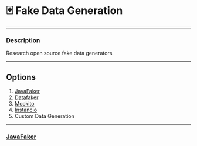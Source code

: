 # 🃏 Fake Data Generation

---

### Description

Research open source fake data generators


---

## Options

1. [JavaFaker]
2. [Datafaker]
3. [Mockito]
4. [Instancio]
5. Custom Data Generation

---

### [JavaFaker]

[Javafaker]: https://github.com/DiUS/java-faker

[Datafaker]: https://www.datafaker.net/

[Mockito]: https://site.mockito.org/

[Instancio]: https://www.instancio.org/user-guide/

